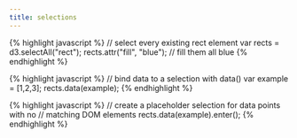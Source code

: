 ```yaml
---
title: selections
---
```


{% highlight javascript %}
// select every existing rect element
var rects = d3.selectAll("rect");
rects.attr("fill", "blue"); // fill them all blue
{% endhighlight %}

{% highlight javascript %}
// bind data to a selection with data()
var example = [1,2,3];
rects.data(example);
{% endhighlight %}

{% highlight javascript %}
// create a placeholder selection for data points with no
// matching DOM elements
rects.data(example).enter();
{% endhighlight %}
